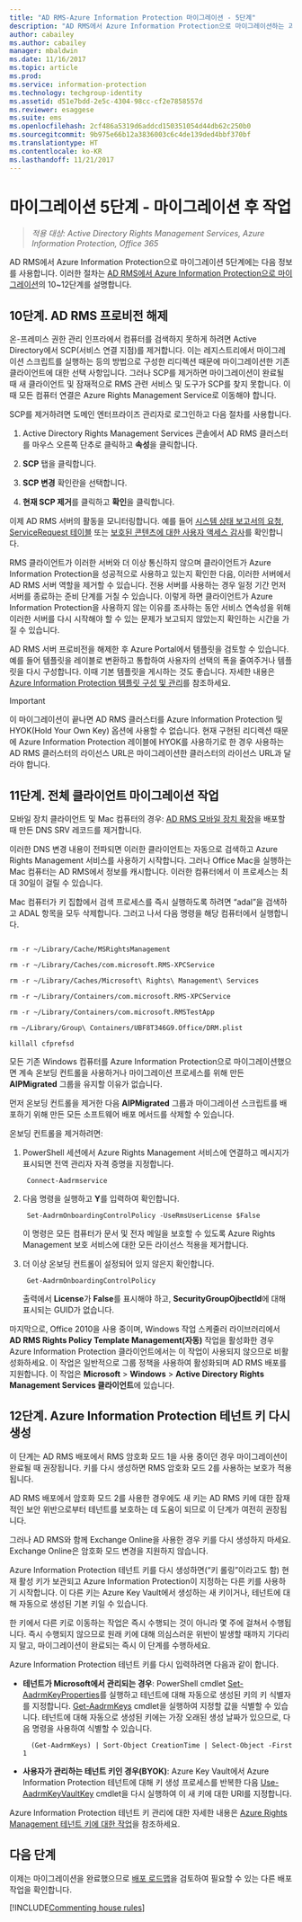 ```yaml
---
title: "AD RMS-Azure Information Protection 마이그레이션 - 5단계"
description: "AD RMS에서 Azure Information Protection으로 마이그레이션하는 과정의 다섯 번째 단계로, AD RMS에서 Azure Information Protection으로 마이그레이션 10~12단계가 포함됩니다."
author: cabailey
ms.author: cabailey
manager: mbaldwin
ms.date: 11/16/2017
ms.topic: article
ms.prod: 
ms.service: information-protection
ms.technology: techgroup-identity
ms.assetid: d51e7bdd-2e5c-4304-98cc-cf2e7858557d
ms.reviewer: esaggese
ms.suite: ems
ms.openlocfilehash: 2cf486a5319d6addcd150351054d44db62c250b0
ms.sourcegitcommit: 9b975e66b12a3836003c6c4de139ded4bbf370bf
ms.translationtype: HT
ms.contentlocale: ko-KR
ms.lasthandoff: 11/21/2017
---
```

# <a name="migration-phase-5---post-migration-tasks"></a>마이그레이션 5단계 - 마이그레이션 후 작업

>*적용 대상: Active Directory Rights Management Services, Azure Information Protection, Office 365*


AD RMS에서 Azure Information Protection으로 마이그레이션 5단계에는 다음 정보를 사용합니다. 이러한 절차는 [AD RMS에서 Azure Information Protection으로 마이그레이션](migrate-from-ad-rms-to-azure-rms.md)의 10~12단계를 설명합니다.

## <a name="step-10-deprovision-ad-rms"></a>10단계. AD RMS 프로비전 해제

온-프레미스 권한 관리 인프라에서 컴퓨터를 검색하지 못하게 하려면 Active Directory에서 SCP(서비스 연결 지점)를 제거합니다. 이는 레지스트리에서 마이그레이션 스크립트를 실행하는 등의 방법으로 구성한 리디렉션 때문에 마이그레이션한 기존 클라이언트에 대한 선택 사항입니다. 그러나 SCP를 제거하면 마이그레이션이 완료될 때 새 클라이언트 및 잠재적으로 RMS 관련 서비스 및 도구가 SCP를 찾지 못합니다. 이때 모든 컴퓨터 연결은 Azure Rights Management Service로 이동해야 합니다. 

SCP를 제거하려면 도메인 엔터프라이즈 관리자로 로그인하고 다음 절차를 사용합니다.

1. Active Directory Rights Management Services 콘솔에서 AD RMS 클러스터를 마우스 오른쪽 단추로 클릭하고 **속성**을 클릭합니다.

2. **SCP** 탭을 클릭합니다.

3. **SCP 변경** 확인란을 선택합니다.

4. **현재 SCP 제거**를 클릭하고 **확인**을 클릭합니다.

이제 AD RMS 서버의 활동을 모니터링합니다. 예를 들어 [시스템 상태 보고서의 요청](https://technet.microsoft.com/library/ee221012%28v=ws.10%29.aspx), [ServiceRequest 테이블](http://technet.microsoft.com/library/dd772686%28v=ws.10%29.aspx) 또는 [보호된 콘텐츠에 대한 사용자 액세스 감사](http://social.technet.microsoft.com/wiki/contents/articles/3440.ad-rms-frequently-asked-questions-faq.aspx)를 확인합니다. 

RMS 클라이언트가 이러한 서버와 더 이상 통신하지 않으며 클라이언트가 Azure Information Protection을 성공적으로 사용하고 있는지 확인한 다음, 이러한 서버에서 AD RMS 서버 역할을 제거할 수 있습니다. 전용 서버를 사용하는 경우 일정 기간 먼저 서버를 종료하는 준비 단계를 거칠 수 있습니다. 이렇게 하면 클라이언트가 Azure Information Protection을 사용하지 않는 이유를 조사하는 동안 서비스 연속성을 위해 이러한 서버를 다시 시작해야 할 수 있는 문제가 보고되지 않았는지 확인하는 시간을 가질 수 있습니다.

AD RMS 서버 프로비전을 해제한 후 Azure Portal에서 템플릿을 검토할 수 있습니다. 예를 들어 템플릿을 레이블로 변환하고 통합하여 사용자의 선택의 폭을 줄여주거나 템플릿을 다시 구성합니다. 이때 기본 템플릿을 게시하는 것도 좋습니다. 자세한 내용은 [Azure Information Protection 템플릿 구성 및 관리](../deploy-use/configure-policy-templates.md)를 참조하세요.

>[!IMPORTANT]
> 이 마이그레이션이 끝나면 AD RMS 클러스터를 Azure Information Protection 및 HYOK(Hold Your Own Key) 옵션에 사용할 수 없습니다. 현재 구현된 리디렉션 때문에 Azure Information Protection 레이블에 HYOK를 사용하기로 한 경우 사용하는 AD RMS 클러스터의 라이선스 URL은 마이그레이션한 클러스터의 라이선스 URL과 달라야 합니다.

## <a name="step-11-complete-client-migration-tasks"></a>11단계. 전체 클라이언트 마이그레이션 작업

모바일 장치 클라이언트 및 Mac 컴퓨터의 경우: [AD RMS 모바일 장치 확장](http://technet.microsoft.com/library/dn673574.aspx)을 배포할 때 만든 DNS SRV 레코드를 제거합니다.

이러한 DNS 변경 내용이 전파되면 이러한 클라이언트는 자동으로 검색하고 Azure Rights Management 서비스를 사용하기 시작합니다. 그러나 Office Mac을 실행하는 Mac 컴퓨터는 AD RMS에서 정보를 캐시합니다. 이러한 컴퓨터에서 이 프로세스는 최대 30일이 걸릴 수 있습니다. 

Mac 컴퓨터가 키 집합에서 검색 프로세스를 즉시 실행하도록 하려면 “adal”을 검색하고 ADAL 항목을 모두 삭제합니다. 그러고 나서 다음 명령을 해당 컴퓨터에서 실행합니다.

````

rm -r ~/Library/Cache/MSRightsManagement

rm -r ~/Library/Caches/com.microsoft.RMS-XPCService

rm -r ~/Library/Caches/Microsoft\ Rights\ Management\ Services

rm -r ~/Library/Containers/com.microsoft.RMS-XPCService

rm -r ~/Library/Containers/com.microsoft.RMSTestApp

rm ~/Library/Group\ Containers/UBF8T346G9.Office/DRM.plist

killall cfprefsd

````

모든 기존 Windows 컴퓨터를 Azure Information Protection으로 마이그레이션했으면 계속 온보딩 컨트롤을 사용하거나 마이그레이션 프로세스를 위해 만든 **AIPMigrated** 그룹을 유지할 이유가 없습니다. 

먼저 온보딩 컨트롤을 제거한 다음 **AIPMigrated** 그룹과 마이그레이션 스크립트를 배포하기 위해 만든 모든 소프트웨어 배포 메서드를 삭제할 수 있습니다.

온보딩 컨트롤을 제거하려면:

1. PowerShell 세션에서 Azure Rights Management 서비스에 연결하고 메시지가 표시되면 전역 관리자 자격 증명을 지정합니다.

        Connect-Aadrmservice

2. 다음 명령을 실행하고 **Y**를 입력하여 확인합니다.

        Set-AadrmOnboardingControlPolicy -UseRmsUserLicense $False
    
    이 명령은 모든 컴퓨터가 문서 및 전자 메일을 보호할 수 있도록 Azure Rights Management 보호 서비스에 대한 모든 라이선스 적용을 제거합니다.

3. 더 이상 온보딩 컨트롤이 설정되어 있지 않은지 확인합니다.

        Get-AadrmOnboardingControlPolicy

    출력에서 **License**가 **False**를 표시해야 하고, **SecurityGroupOjbectId**에 대해 표시되는 GUID가 없습니다.

마지막으로, Office 2010을 사용 중이며, Windows 작업 스케줄러 라이브러리에서 **AD RMS Rights Policy Template Management(자동)** 작업을 활성화한 경우 Azure Information Protection 클라이언트에서는 이 작업이 사용되지 않으므로 비활성화하세요. 이 작업은 일반적으로 그룹 정책을 사용하여 활성화되며 AD RMS 배포를 지원합니다. 이 작업은 **Microsoft** > **Windows** > **Active Directory Rights Management Services 클라이언트**에 있습니다.

## <a name="step-12-rekey-your-azure-information-protection-tenant-key"></a>12단계. Azure Information Protection 테넌트 키 다시 생성

이 단계는 AD RMS 배포에서 RMS 암호화 모드 1을 사용 중이던 경우 마이그레이션이 완료될 때 권장됩니다. 키를 다시 생성하면 RMS 암호화 모드 2를 사용하는 보호가 적용됩니다. 

AD RMS 배포에서 암호화 모드 2를 사용한 경우에도 새 키는 AD RMS 키에 대한 잠재적인 보안 위반으로부터 테넌트를 보호하는 데 도움이 되므로 이 단계가 여전히 권장됩니다.

그러나 AD RMS와 함께 Exchange Online을 사용한 경우 키를 다시 생성하지 마세요. Exchange Online은 암호화 모드 변경을 지원하지 않습니다. 

Azure Information Protection 테넌트 키를 다시 생성하면(“키 롤링”이라고도 함) 현재 활성 키가 보관되고 Azure Information Protection이 지정하는 다른 키를 사용하기 시작합니다. 이 다른 키는 Azure Key Vault에서 생성하는 새 키이거나, 테넌트에 대해 자동으로 생성된 기본 키일 수 있습니다.

한 키에서 다른 키로 이동하는 작업은 즉시 수행되는 것이 아니라 몇 주에 걸쳐서 수행됩니다. 즉시 수행되지 않으므로 원래 키에 대해 의심스러운 위반이 발생할 때까지 기다리지 말고, 마이그레이션이 완료되는 즉시 이 단계를 수행하세요.

Azure Information Protection 테넌트 키를 다시 입력하려면 다음과 같이 합니다.

- **테넌트가 Microsoft에서 관리되는 경우**: PowerShell cmdlet [Set-AadrmKeyProperties](/powershell/module/aadrm/set-aadrmkeyproperties)를 실행하고 테넌트에 대해 자동으로 생성된 키의 키 식별자를 지정합니다. [Get-AadrmKeys](/powershell/module/aadrm/get-aadrmkeys) cmdlet을 실행하여 지정할 값을 식별할 수 있습니다. 테넌트에 대해 자동으로 생성된 키에는 가장 오래된 생성 날짜가 있으므로, 다음 명령을 사용하여 식별할 수 있습니다.
    
        (Get-AadrmKeys) | Sort-Object CreationTime | Select-Object -First 1

- **사용자가 관리하는 테넌트 키인 경우(BYOK)**: Azure Key Vault에서 Azure Information Protection 테넌트에 대해 키 생성 프로세스를 반복한 다음 [Use-AadrmKeyVaultKey](/powershell/aadrm/vlatest/use-aadrmkeyvaultkey) cmdlet을 다시 실행하여 이 새 키에 대한 URI를 지정합니다. 

Azure Information Protection 테넌트 키 관리에 대한 자세한 내용은 [Azure Rights Management 테넌트 키에 대한 작업](../deploy-use/operations-tenant-key.md)을 참조하세요.


## <a name="next-steps"></a>다음 단계

이제는 마이그레이션을 완료했으므로 [배포 로드맵](deployment-roadmap.md)을 검토하여 필요할 수 있는 다른 배포 작업을 확인합니다.

[!INCLUDE[Commenting house rules](../includes/houserules.md)]
